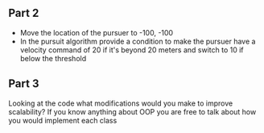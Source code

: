 ## Part 2 
- Move the location of the pursuer to -100, -100
- In the pursuit algorithm provide a condition to make the pursuer have a velocity command of 20 if it's beyond 20 meters and switch to 10 if below the threshold

## Part 3
Looking at the code what modifications would you make to improve scalability? If you know anything about OOP you are free to talk about how you would implement each class
